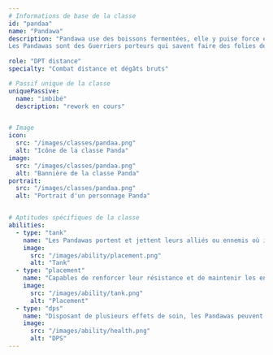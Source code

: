 ```yaml
---
# Informations de base de la classe
id: "pandaa"
name: "Pandawa"
description: "Pandawa use des boissons fermentées, elle y puise force et philosophie.
Les Pandawas sont des Guerriers porteurs qui savent faire des folies de leurs corps ! Ils pourront même en faire avec le corps des autres."
  
role: "DPT distance"
specialty: "Combat distance et dégâts bruts"

# Passif unique de la classe
uniquePassive:
  name: "imbibé"
  description: "rework en cours"


# Image
icon:
  src: "/images/classes/pandaa.png"
  alt: "Icône de la classe Panda"
image:
  src: "/images/classes/pandaa.png"
  alt: "Bannière de la classe Panda"
portrait:
  src: "/images/classes/pandaa.png"
  alt: "Portrait d'un personnage Panda"


# Aptitudes spécifiques de la classe
abilities:
  - type: "tank"
    name: "Les Pandawas portent et jettent leurs alliés ou ennemis où ils le veulent sur le terrain. Ils disposent également d’un Tonneau à plusieurs fonctions, dont celle de donner des effets de zone à leurs sorts"
    image:
      src: "/images/ability/placement.png"
      alt: "Tank"
  - type: "placement"
    name: "Capables de renforcer leur résistance et de maintenir les ennemis au contact, les Pandawas peuvent adopter un style défensif"
    image:
      src: "/images/ability/tank.png"
      alt: "Placement" 
  - type: "dps"
    name: "Disposant de plusieurs effets de soin, les Pandawas peuvent aussi les augmenter par l’utilisation de leur Tonneau"
    image:
      src: "/images/ability/health.png"
      alt: "DPS"
---
```

